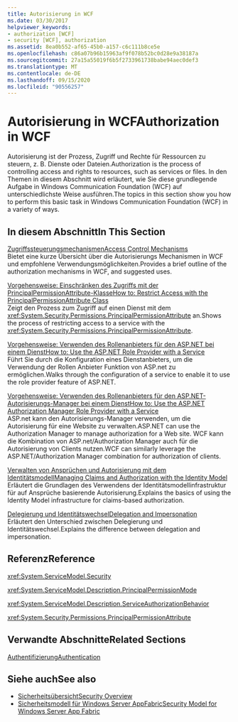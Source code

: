 ```yaml
---
title: Autorisierung in WCF
ms.date: 03/30/2017
helpviewer_keywords:
- authorization [WCF]
- security [WCF], authorization
ms.assetid: 8ea0b552-af65-45b0-a157-c6c111b8ce5e
ms.openlocfilehash: c86a07b96b15963af9f078b52bc0d28e9a38187a
ms.sourcegitcommit: 27a15a55019f6b5f2733961738babe94aec0def3
ms.translationtype: MT
ms.contentlocale: de-DE
ms.lasthandoff: 09/15/2020
ms.locfileid: "90556257"
---
```

# <a name="authorization-in-wcf"></a><span data-ttu-id="f7f19-102">Autorisierung in WCF</span><span class="sxs-lookup"><span data-stu-id="f7f19-102">Authorization in WCF</span></span>
<span data-ttu-id="f7f19-103">Autorisierung ist der Prozess, Zugriff und Rechte für Ressourcen zu steuern, z. B. Dienste oder Dateien.</span><span class="sxs-lookup"><span data-stu-id="f7f19-103">Authorization is the process of controlling access and rights to resources, such as services or files.</span></span> <span data-ttu-id="f7f19-104">In den Themen in diesem Abschnitt wird erläutert, wie Sie diese grundlegende Aufgabe in Windows Communication Foundation (WCF) auf unterschiedlichste Weise ausführen.</span><span class="sxs-lookup"><span data-stu-id="f7f19-104">The topics in this section show you how to perform this basic task in Windows Communication Foundation (WCF) in a variety of ways.</span></span>  
  
## <a name="in-this-section"></a><span data-ttu-id="f7f19-105">In diesem Abschnitt</span><span class="sxs-lookup"><span data-stu-id="f7f19-105">In This Section</span></span>  
 [<span data-ttu-id="f7f19-106">Zugriffssteuerungsmechanismen</span><span class="sxs-lookup"><span data-stu-id="f7f19-106">Access Control Mechanisms</span></span>](access-control-mechanisms.md)  
 <span data-ttu-id="f7f19-107">Bietet eine kurze Übersicht über die Autorisierungs Mechanismen in WCF und empfohlene Verwendungsmöglichkeiten.</span><span class="sxs-lookup"><span data-stu-id="f7f19-107">Provides a brief outline of the authorization mechanisms in WCF, and suggested uses.</span></span>  
  
 [<span data-ttu-id="f7f19-108">Vorgehensweise: Einschränken des Zugriffs mit der PrincipalPermissionAttribute-Klasse</span><span class="sxs-lookup"><span data-stu-id="f7f19-108">How to: Restrict Access with the PrincipalPermissionAttribute Class</span></span>](../how-to-restrict-access-with-the-principalpermissionattribute-class.md)  
 <span data-ttu-id="f7f19-109">Zeigt den Prozess zum Zugriff auf einen Dienst mit dem <xref:System.Security.Permissions.PrincipalPermissionAttribute> an.</span><span class="sxs-lookup"><span data-stu-id="f7f19-109">Shows the process of restricting access to a service with the <xref:System.Security.Permissions.PrincipalPermissionAttribute>.</span></span>  
  
 [<span data-ttu-id="f7f19-110">Vorgehensweise: Verwenden des Rollenanbieters für den ASP.NET bei einem Dienst</span><span class="sxs-lookup"><span data-stu-id="f7f19-110">How to: Use the ASP.NET Role Provider with a Service</span></span>](how-to-use-the-aspnet-role-provider-with-a-service.md)  
 <span data-ttu-id="f7f19-111">Führt Sie durch die Konfiguration eines Dienstanbieters, um die Verwendung der Rollen Anbieter Funktion von ASP.net zu ermöglichen.</span><span class="sxs-lookup"><span data-stu-id="f7f19-111">Walks through the configuration of a service to enable it to use the role provider feature of ASP.NET.</span></span>  
  
 [<span data-ttu-id="f7f19-112">Vorgehensweise: Verwenden des Rollenanbieters für den ASP.NET-Autorisierungs-Manager bei einem Dienst</span><span class="sxs-lookup"><span data-stu-id="f7f19-112">How to: Use the ASP.NET Authorization Manager Role Provider with a Service</span></span>](how-to-use-the-aspnet-authorization-manager-role-provider-with-a-service.md)  
 <span data-ttu-id="f7f19-113">ASP.net kann den Autorisierungs-Manager verwenden, um die Autorisierung für eine Website zu verwalten.</span><span class="sxs-lookup"><span data-stu-id="f7f19-113">ASP.NET can use the Authorization Manager to manage authorization for a Web site.</span></span> <span data-ttu-id="f7f19-114">WCF kann die Kombination von ASP.net/Authorization Manager auch für die Autorisierung von Clients nutzen.</span><span class="sxs-lookup"><span data-stu-id="f7f19-114">WCF can similarly leverage the ASP.NET/Authorization Manager combination for authorization of clients.</span></span>  
  
 [<span data-ttu-id="f7f19-115">Verwalten von Ansprüchen und Autorisierung mit dem Identitätsmodell</span><span class="sxs-lookup"><span data-stu-id="f7f19-115">Managing Claims and Authorization with the Identity Model</span></span>](managing-claims-and-authorization-with-the-identity-model.md)  
 <span data-ttu-id="f7f19-116">Erläutert die Grundlagen des Verwendens der Identitätsmodellinfrastruktur für auf Ansprüche basierende Autorisierung.</span><span class="sxs-lookup"><span data-stu-id="f7f19-116">Explains the basics of using the Identity Model infrastructure for claims-based authorization.</span></span>  
  
 [<span data-ttu-id="f7f19-117">Delegierung und Identitätswechsel</span><span class="sxs-lookup"><span data-stu-id="f7f19-117">Delegation and Impersonation</span></span>](delegation-and-impersonation-with-wcf.md)  
 <span data-ttu-id="f7f19-118">Erläutert den Unterschied zwischen Delegierung und Identitätswechsel.</span><span class="sxs-lookup"><span data-stu-id="f7f19-118">Explains the difference between delegation and impersonation.</span></span>  
  
## <a name="reference"></a><span data-ttu-id="f7f19-119">Referenz</span><span class="sxs-lookup"><span data-stu-id="f7f19-119">Reference</span></span>  
 <xref:System.ServiceModel.Security>  
  
 <xref:System.ServiceModel.Description.PrincipalPermissionMode>  
  
 <xref:System.ServiceModel.Description.ServiceAuthorizationBehavior>  
  
 <xref:System.Security.Permissions.PrincipalPermissionAttribute>  
  
## <a name="related-sections"></a><span data-ttu-id="f7f19-120">Verwandte Abschnitte</span><span class="sxs-lookup"><span data-stu-id="f7f19-120">Related Sections</span></span>  
 [<span data-ttu-id="f7f19-121">Authentifizierung</span><span class="sxs-lookup"><span data-stu-id="f7f19-121">Authentication</span></span>](authentication-in-wcf.md)  
  
## <a name="see-also"></a><span data-ttu-id="f7f19-122">Siehe auch</span><span class="sxs-lookup"><span data-stu-id="f7f19-122">See also</span></span>

- [<span data-ttu-id="f7f19-123">Sicherheitsübersicht</span><span class="sxs-lookup"><span data-stu-id="f7f19-123">Security Overview</span></span>](security-overview.md)
- <span data-ttu-id="f7f19-124">[Sicherheitsmodell für Windows Server AppFabric](/previous-versions/appfabric/ee677202(v=azure.10))</span><span class="sxs-lookup"><span data-stu-id="f7f19-124">[Security Model for Windows Server App Fabric](/previous-versions/appfabric/ee677202(v=azure.10))</span></span>
